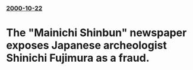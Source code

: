 ### [2000-10-22](/news/2000/10/22/index.md)

#  The "Mainichi Shinbun" newspaper exposes Japanese archeologist Shinichi Fujimura as a fraud.



